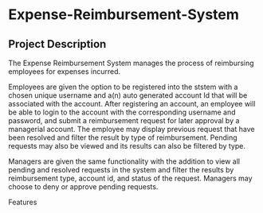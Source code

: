 # Expense-Reimbursement-System 

## Project Description
The Expense Reimbursement System manages the process of reimbursing employees for expenses incurred. 

Employees are
given the option to be registered into the ststem with a chosen unique username and a(n) auto generated account Id that will be associated with the account. After registering an account, an employee will be able to login to the account with the corresponding username and password, and submit a reimbursement request for later approval by a managerial account. The employee may display previous request that have been resolved and filter the result by type of reimbursement. Pending requests may also be viewed and its results can also be filtered by type. 

Managers are given the same functionality with the addition to view all pending and resolved requests in the system and filter the results by reimbursement type, account id, and status of the request. Managers may choose to deny or approve pending requests.

Features

